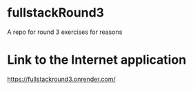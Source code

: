 # fullstackRound3
A repo for round 3 exercises for reasons
# Link to the Internet application
https://fullstackround3.onrender.com/